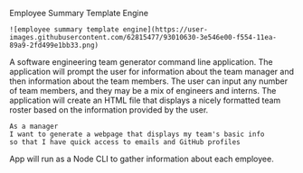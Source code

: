 Employee Summary  Template Engine 

```
![employee summary template engine](https://user-images.githubusercontent.com/62815477/93010630-3e546e00-f554-11ea-89a9-2fd499e1bb33.png)
```


A software engineering team generator command line application. The application will prompt the user for information about the team manager and then information about the team members. The user can input any number of team members, and they may be a mix of engineers and interns. The application will create an HTML file that displays a nicely formatted team roster based on the information provided by the user. 

```
As a manager
I want to generate a webpage that displays my team's basic info
so that I have quick access to emails and GitHub profiles
```

App will run as a Node CLI to gather information about each employee.



